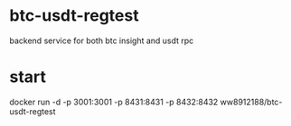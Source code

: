 # btc-usdt-regtest
backend service for both btc insight and usdt rpc

# start
docker run -d -p 3001:3001 -p 8431:8431 -p 8432:8432 ww8912188/btc-usdt-regtest